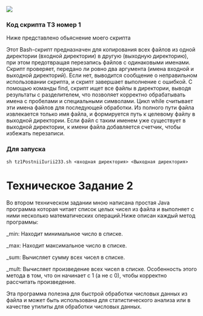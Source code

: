 ![](https://github.com/Iura001/TehnologiiProgram/actions/workflows/github-actions-demo.yml/badge.svg)

### Код скрипта ТЗ номер 1 

Ниже представлено обьяснение моего скрипта 


Этот Bash-скрипт предназначен для копирования всех файлов из одной директории (входной директории) в другую (выходную директорию), при этом предотвращая перезапись файлов с одинаковыми именами.
Скрипт проверяет, передано ли ровно два аргумента (имена входной и выходной директорий). Если нет, выводится сообщение о неправильном использовании скрипта, и скрипт завершает выполнение с ошибкой. С помощью команды find, скрипт ищет все файлы в директории, выводя результаты с разделителем, что позволяет корректно обрабатывать имена с пробелами и специальными символами. Цикл while считывает эти имена файлов для последующей обработки. Из полного пути файла извлекается только имя файла, и формируется путь к целевому файлу в выходной директории. Если файл с таким именем уже существует в выходной директории, к имени файла добавляется счетчик, чтобы избежать перезаписи.


### Для запуска 

```
sh tz1PostniiIurii233.sh <входная директория> <Выходная директория>
```

# Техническое Задание 2 

Во втором техническом задании мною написана простая Java программа которая читает список целых чисел из файла и выполняет с ними несколько математических операций.Ниже описан каждый метод программы:

_min: Находит минимальное число в списке.

_max: Находит максимальное число в списке.

_sum: Вычисляет сумму всех чисел в списке.

_mult: Вычисляет произведение всех чисел в списке. Особенность этого метода в том, что он начинает с 1 (а не с 0), чтобы корректно рассчитать произведение.

Эта программа полезна для быстрой обработки числовых данных из файла и может быть использована для статистического анализа или в качестве утилиты для обработки числовых данных.
